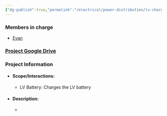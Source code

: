 ```yaml
---
{"dg-publish":true,"permalink":"/electrical/power-distribution/lv-charger/lv-charger/"}
---
```


### Members in charge
- [Evan](https://nufsae.slack.com/team/U07PN4FJ476)
### [Project Google Drive](https://drive.google.com/drive/folders/1Vv4Q0icGfW6weZ9Cze7kKWiJmV0BtpZY?usp=sharing)

### Project Information
- #### Scope/Interactions:
	- LV Battery: Charges the LV battery
- #### Description:
	- 